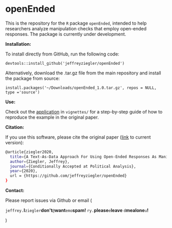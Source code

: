 # openEnded

This is the repository for the ``R`` package ``openEnded``, intended to help researchers analyze manipulation checks that employ open-ended responses. The package is currently under development.

**Installation:**

To install directly from GitHub, run the following code:

``devtools::install_github('jeffreyziegler/openEnded')``

Alternatively, download the .tar.gz file from the main repository and install the package from source:

``install.packages('~/Downloads/openEnded_1.0.tar.gz', repos = NULL, type ='source')``

**Use:**

Check out the <a href="https://github.com/jeffreyziegler/openEnded/blob/master/vignettes/example_application.pdf" target="_blank"> application</a> in ``vignettes/`` for a step-by-step guide of how to reproduce the example in the original paper.

**Citation:**

If you use this software, please cite the original paper (<a href="https://osf.io/preprints/socarxiv/ztgpm " target="_blank">link</a> to current version):

```bash
@article{ziegler2020,
  title={A Text-As-Data Approach For Using Open-Ended Responses As Manipulation Checks},
  author={Ziegler, Jeffrey},
  journal={Conditionally Accepted at Political Analysis},
  year={2020},  
  url = {https://github.com/jeffreyziegler/openEnded}
}
```

**Contact:**

Please report issues via Github or email (<div id="hide_email">
        <code>jeffrey.</code><b>I</b><code>ziegler</code><b>don't</b><code>@</code><b>want</b><code>emo</code><b>spam!
        </b><code>ry</code><code>.</code><b>please</b><code>e</code><b>leave
        </b><code>d</code><b>me</b><b>alone</b><code>u</code><b>!</b>
</div>)